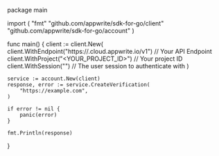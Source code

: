 package main

import (
    "fmt"
    "github.com/appwrite/sdk-for-go/client"
    "github.com/appwrite/sdk-for-go/account"
)

func main() {
    client := client.New(
        client.WithEndpoint("https://<REGION>.cloud.appwrite.io/v1") // Your API Endpoint
        client.WithProject("<YOUR_PROJECT_ID>") // Your project ID
        client.WithSession("") // The user session to authenticate with
    )

    service := account.New(client)
    response, error := service.CreateVerification(
        "https://example.com",
    )

    if error != nil {
        panic(error)
    }

    fmt.Println(response)
}

